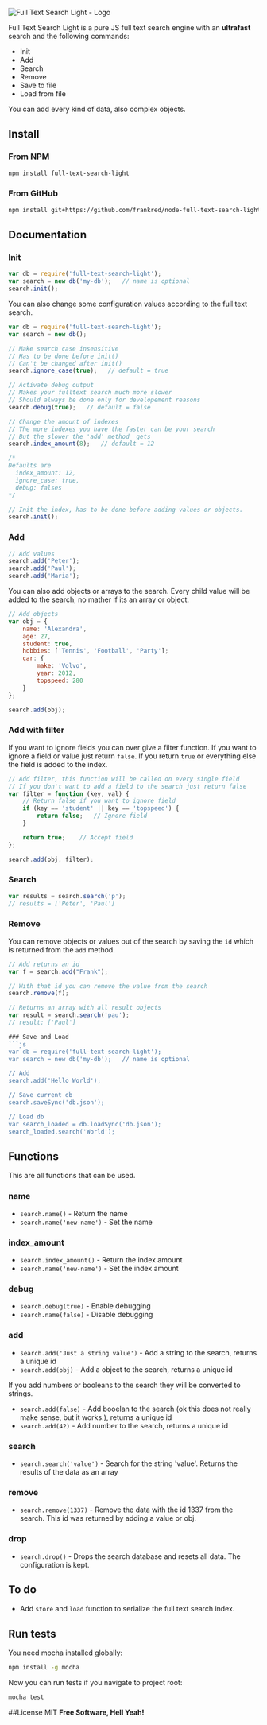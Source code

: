 ![Full Text Search Light - Logo](https://dl.dropboxusercontent.com/u/3669658/github/full-text-search-light/13891138402.png)

Full Text Search Light is a pure JS full text search engine with an **ultrafast** search and the following commands:

  - Init
  - Add
  - Search
  - Remove
  - Save to file
  - Load from file

You can add every kind of data, also complex objects.

## Install
### From NPM
```sh
npm install full-text-search-light
```

### From GitHub
```sh
npm install git+https://github.com/frankred/node-full-text-search-light.git
```

## Documentation

### Init
```js
var db = require('full-text-search-light');
var search = new db('my-db');   // name is optional
search.init();
```

You can also change some configuration values according to the full text search.

```js
var db = require('full-text-search-light');
var search = new db();

// Make search case insensitive
// Has to be done before init()
// Can't be changed after init()
search.ignore_case(true);   // default = true

// Activate debug output
// Makes your fulltext search much more slower
// Should always be done only for developement reasons
search.debug(true);   // default = false

// Change the amount of indexes
// The more indexes you have the faster can be your search
// But the slower the 'add' method  gets
search.index_amount(8);   // default = 12

/*
Defaults are
  index_amount: 12,
  ignore_case: true,
  debug: falses
*/

// Init the index, has to be done before adding values or objects.
search.init();
```

### Add
```js
// Add values
search.add('Peter');
search.add('Paul');
search.add('Maria');
```

You can also add objects or arrays to the search. Every child value will be added to the search, no mather if its an array or object.

```js
// Add objects
var obj = {
    name: 'Alexandra',
    age: 27,
    student: true,
    hobbies: ['Tennis', 'Football', 'Party'];
    car: {
        make: 'Volvo',
        year: 2012,
        topspeed: 280
    }
};

search.add(obj);
```

### Add with filter
If you want to ignore fields you can over give a filter function. If you want to ignore a field or value just return ```false```. If you return ```true``` or everything else the field is added to the index.

```js
// Add filter, this function will be called on every single field
// If you don't want to add a field to the search just return false
var filter = function (key, val) {
    // Return false if you want to ignore field
    if (key == 'student' || key == 'topspeed') {
        return false;   // Ignore field
    }

    return true;    // Accept field
};

search.add(obj, filter);
```

### Search
```js
var results = search.search('p');
// results = ['Peter', 'Paul']
```

### Remove

You can remove objects or values out of the search by saving the ```id``` which is returned from the ```add``` method.

```js
// Add returns an id
var f = search.add("Frank");

// With that id you can remove the value from the search
search.remove(f);

// Returns an array with all result objects
var result = search.search('pau');
// result: ['Paul']

### Save and Load
```js
var db = require('full-text-search-light');
var search = new db('my-db');   // name is optional

// Add 
search.add('Hello World');

// Save current db
search.saveSync('db.json');

// Load db
var search_loaded = db.loadSync('db.json');
search_loaded.search('World');

```

## Functions

This are all functions that can be used.

### name
- ```search.name()``` - Return the name
- ```search.name('new-name')``` - Set the name

### index_amount
- ```search.index_amount()``` - Return the index amount
- ```search.name('new-name')``` - Set the index amount

### debug
- ```search.debug(true)``` - Enable debugging
- ```search.name(false)``` - Disable debugging

### add
- ```search.add('Just a string value')``` - Add a string to the search, returns a unique id
- ```search.add(obj)``` - Add a object to the search, returns a unique id

If you add numbers or booleans to the search they will be converted to strings.
- ```search.add(false)``` - Add booelan to the search (ok this does not really make sense, but it works.), returns a unique id
- ```search.add(42)``` - Add number to the search, returns a unique id

### search
- ```search.search('value')``` - Search for the string 'value'. Returns the results of the data as an array

### remove
- ```search.remove(1337)``` - Remove the data with the id 1337 from the search. This id was returned by adding a value or obj.

### drop
- ```search.drop()``` - Drops the search database and resets all data. The configuration is kept.


## To do
- Add ```store``` and ```load``` function to serialize the full text search index.

## Run tests

You need mocha installed globally:

```sh
npm install -g mocha
```

Now you can run tests if you navigate to project root:

```sh
mocha test
```

##License
MIT
**Free Software, Hell Yeah!**
